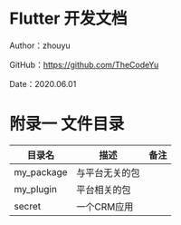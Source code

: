 # Flutter 开发文档

Author：zhouyu

GitHub：https://github.com/TheCodeYu

Date：2020.06.01

# 附录一 文件目录

| 目录名     | 描述           | 备注 |
| ---------- | -------------- | ---- |
| my_package | 与平台无关的包 |      |
| my_plugin  | 平台相关的包   |      |
| secret     | 一个CRM应用    |      |



# 
